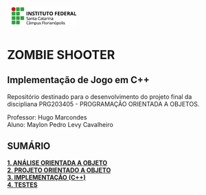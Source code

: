 <img src="img/ifsc-logo.png" width="30%" style="padding: 10px">

# ZOMBIE SHOOTER

## Implementação de Jogo em C++

Repositório destinado para o desenvolvimento do projeto final da discipliana PRG203405 - PROGRAMAÇÃO ORIENTADA A OBJETOS. 

Professor: Hugo Marcondes\
Aluno: Maylon Pedro Levy Cavalheiro
 

## SUMÁRIO

[**1. ANÁLISE ORIENTADA A OBJETO**](./analise.md)<br>
[**2. PROJETO ORIENTADO A OBJETO**](./projeto.md)<br>
[**3. IMPLEMENTAÇÃO (C++)**](./implementacao.md)<br>
[**4. TESTES**](./testes.md)<br>
